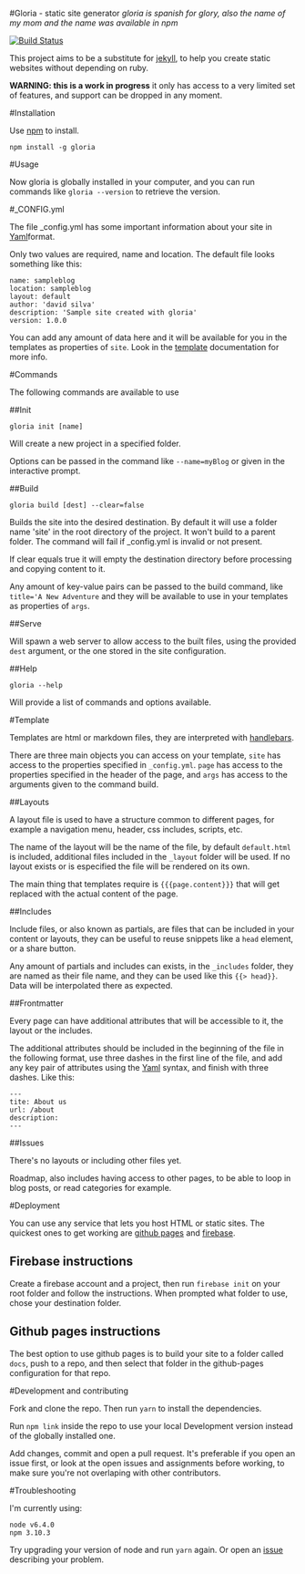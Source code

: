 #Gloria - static site generator
*gloria is spanish for glory, also the name of my mom and the name was available in npm*

[![Build Status](https://travis-ci.org/dvidsilva/gloria.svg?branch=master)](https://travis-ci.org/dvidsilva/gloria)

This project aims to be a substitute for
[jekyll](https://jekyllrb.com/), to help you
create static websites without depending on ruby.

**WARNING: this is a work in progress** it only has
access to a very limited set of features, and support can be
dropped in any moment.

#Installation

Use [npm](https://www.npmjs.com) to install.

```
npm install -g gloria
```

#Usage

Now gloria is globally installed in your computer, and you can run commands
like `gloria --version` to retrieve the version.

#_CONFIG.yml

The file _config.yml has some important information about your site in
[Yaml](https://learn.getgrav.org/advanced/yaml)format.

Only two values are required, name and location. The default file looks something like this:

```
name: sampleblog
location: sampleblog
layout: default
author: 'david silva'
description: 'Sample site created with gloria'
version: 1.0.0
```
You can add any amount of data here and it will be available for you in the templates
as properties of `site`. Look in the [template](#template) documentation for more info.

#Commands

The following commands are available to use

##Init

`gloria init [name]`

Will create a new project in a specified folder.

Options can be passed in the command like `--name=myBlog` or given in the interactive prompt.

##Build

`gloria build [dest] --clear=false`

Builds the site into the desired destination.
By default it will use a folder name 'site' in the root directory of the project.
It won't build to a parent folder.
The command will fail if _config.yml is invalid or not present.

If clear equals true it will empty the destination directory before processing and copying content to it.

Any amount of key-value pairs can be passed to the build command, like `title='A New Adventure` and they will be
available to use in your templates as properties of `args`.

##Serve

Will spawn a web server to allow access to the built files, using the provided `dest` argument, or the one stored in the
site configuration.

##Help

`gloria --help`

Will provide a list of commands and options available.

#Template 

Templates are html or markdown files, they are interpreted with [handlebars](https://www.npmjs.com/package/handlebars).

There are three main objects you can access on your template, `site` has access to the properties specified in `_config.yml`.
`page` has access to the properties specified in the header of the page, and `args` has access to the arguments given to the command
build. 

##Layouts

A layout file is used to have a structure common to different pages, for example a navigation menu,
header, css includes, scripts, etc.

The name of the layout will be the name of the file, by default `default.html` is included, additional files
included in the `_layout` folder will be used. If no layout exists or is especified the file will be
rendered on its own.

The main thing that templates require is `{{{page.content}}}` that will get replaced with the actual
content of the page.

##Includes

Include files, or also known as partials, are files that can be included in your content or layouts,
they can be useful to reuse snippets like a `head` element, or a share button.

Any amount of partials and includes can exists, in the `_includes` folder, they are named as their file
name, and they can be used like this `{{> head}}`. Data will be interpolated there as expected.

##Frontmatter

Every page can have additional attributes that will be accessible to it, the layout
or the includes.

The additional attributes should be included in the beginning of the file in the following format, use three dashes
in the first line of the file, and add any key pair of attributes using the
[Yaml](https://learn.getgrav.org/advanced/yaml) syntax, and finish with three dashes. Like this:
```
---
tite: About us
url: /about
description: 
---
```

##Issues

There's no layouts or including other files yet.

Roadmap, also includes having access to other pages, to be able to loop in blog posts, or read categories for example.

#Deployment

You can use any service that lets you host HTML or static sites. The quickest ones to get working
are [github pages](https://pages.github.com/) and 
[firebase](https://firebase.google.com/docs/hosting/).

## Firebase instructions

Create a firebase account and a project, then run `firebase init` on your root folder and follow the instructions.
When prompted what folder to use, chose your destination folder.

## Github pages instructions

The best option to use github pages is to build your site to a folder called `docs`, push to a repo, and then select
that folder in the github-pages configuration for that repo.

#Development and contributing

Fork and clone the repo. Then run `yarn` to install the
dependencies.

Run `npm link` inside the repo to use your local Development
version instead of the globally installed one.

Add changes, commit and open a pull request. It's preferable if
you open an issue first, or look at the open issues and assignments
before working, to make sure you're not overlaping with other contributors.

#Troubleshooting

I'm currently using:

```
node v6.4.0
npm 3.10.3
```

Try upgrading your version of node and run `yarn` again. Or open
an [issue](https://github.com/dvidsilva/gloria/issues) describing your problem.
